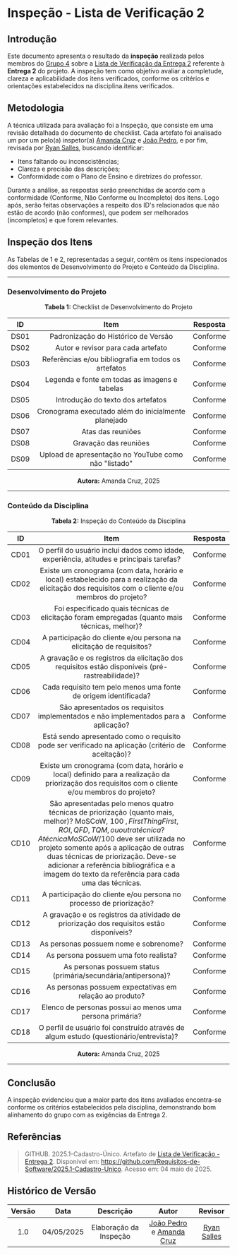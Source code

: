 # Inspeção - Lista de Verificação 2

## Introdução

Este documento apresenta o resultado da **inspeção** realizada pelos membros do [Grupo 4](https://github.com/Requisitos-de-Software/2025.1-Cadastro-Unico) sobre a [Lista de Verificação da Entrega 2](../../verificacao/checklist_2.md) referente à **Entrega 2** do projeto. A inspeção tem como objetivo avaliar a completude, clareza e aplicabilidade dos itens verificados, conforme os critérios e orientações estabelecidos na disciplina.itens verificados.

## Metodologia

A técnica utilizada para avaliação foi a Inspeção, que consiste em uma revisão detalhada do documento de checklist. Cada artefato foi analisado um por um pelo(a) inspetor(a) [Amanda Cruz](https://github.com/mandicrz) e [João Pedro](https://github.com/johnaopedro), e por fim, revisada por [Ryan Salles](https://github.com/RA-Salles), buscando identificar:

- Itens faltando ou inconscistências;
- Clareza e precisão das descrições;
- Conformidade com o Plano de Ensino e diretrizes do professor.

Durante a análise, as respostas serão preenchidas de acordo com a conformidade (Conforme, Não Conforme ou Incompleto) dos itens. Logo após, serão feitas observações a respeito dos ID's relacionados que não estão de acordo (não conformes), que podem ser melhorados (incompletos) e que forem relevantes.

## Inspeção dos Itens

As Tabelas de 1 e 2, representadas a seguir, contêm os itens inspecionados dos elementos de Desenvolvimento do Projeto e Conteúdo da Disciplina.

---

### Desenvolvimento do Projeto

<p align="center"><strong>Tabela 1:</strong> Checklist de Desenvolvimento do Projeto</p>

| **ID** |                       **Item**                       | **Resposta** |
| :----: | :--------------------------------------------------: | :----------: |
|  DS01  |         Padronização do Histórico de Versão          |   Conforme   |
|  DS02  |          Autor e revisor para cada artefato          |   Conforme   |
|  DS03  | Referências e/ou bibliografia em todos os artefatos  |   Conforme   |
|  DS04  |    Legenda e fonte em todas as imagens e tabelas     |   Conforme   |
|  DS05  |          Introdução do texto dos artefatos           |   Conforme   |
|  DS06  | Cronograma executado além do inicialmente planejado  |   Conforme   |
|  DS07  |                  Atas das reuniões                   |   Conforme   |
|  DS08  |                Gravação das reuniões                 |   Conforme   |
|  DS09  | Upload de apresentação no YouTube como não "listado" |   Conforme   |

<p align="center"><strong>Autora:</strong> Amanda Cruz, 2025</p>

---

### Conteúdo da Disciplina

<p align="center"><strong>Tabela 2:</strong> Inspeção do Conteúdo da Disciplina</p>

| **ID** |                              **Item**                              | **Resposta** |
| :----: | :----------------------------------------------------------------: | :----------: |
|  CD01  | O perfil do usuário inclui dados como idade, experiência, atitudes e principais tarefas?  |   Conforme   |
|  CD02  | Existe um cronograma (com data, horário e local) estabelecido para a realização da elicitação dos requisitos com o cliente e/ou membros do projeto?                            |   Conforme   |
|  CD03  | Foi especificado quais técnicas de elicitação foram empregadas (quanto mais técnicas, melhor)?                             |   Conforme   |
|  CD04  | A participação do cliente e/ou persona na elicitação de requisitos?                    |   Conforme   |
|  CD05  | A gravação e os registros da elicitação dos requisitos estão disponíveis (pré-rastreabilidade)?                  |   Conforme   |
|  CD06  | Cada requisito tem pelo menos uma fonte de origem identificada?                      |   Conforme   |
|  CD07  | São apresentados os requisitos implementados e não implementados para a aplicação?        |   Conforme   |
|  CD08  | Está sendo apresentado como o requisito pode ser verificado na aplicação (critério de aceitação)?                        |   Conforme   |
|  CD09  | Existe um cronograma (com data, horário e local) definido para a realização da priorização dos requisitos com o cliente e/ou membros do projeto?              |   Conforme   |
|  CD10  | São apresentadas pelo menos quatro técnicas de priorização (quanto mais, melhor)? MoSCoW, 100 $, First Thing First, ROI, QFD, TQM, ou outra técnica? A técnica MoSCoW/100$ deve ser utilizada no projeto somente após a aplicação de outras duas técnicas de priorização. Deve-se adicionar a referência bibliográfica e a imagem do texto da referência para cada uma das técnicas.              |   Conforme   |
|  CD11  | A participação do cliente e/ou persona no processo de priorização?                   |   Conforme   |
|  CD12  | A gravação e os registros da atividade de priorização dos requisitos estão disponíveis?                  |   Conforme   |
|  CD13  | As personas possuem nome e sobrenome?                                    |   Conforme   |
|  CD14  | As persona possuem uma foto realista?                                       |   Conforme   |
|  CD15  | As personas possuem status (primária/secundária/antipersona)?          |   Conforme   |
|  CD16  | As personas possuem expectativas em relação ao produto?                  |   Conforme   |
|  CD17  | Elenco de personas possui ao menos uma persona primária?                           |   Conforme   |
|  CD18  | O perfil de usuário foi construído através de algum estudo (questionário/entrevista)?             |   Conforme   |

<p align="center"><strong>Autora:</strong> Amanda Cruz, 2025</p>

---

## Conclusão

A inspeção evidenciou que a maior parte dos itens avaliados encontra-se conforme os critérios estabelecidos pela disciplina, demonstrando bom alinhamento do grupo com as exigências da Entrega 2.

## Referências

> GITHUB. 2025.1-Cadastro-Único. Artefato de [Lista de Verificação - Entrega 2](../../verificacao/checklist_2.md). Disponível em: <https://github.com/Requisitos-de-Software/2025.1-Cadastro-Unico>. Acesso em: 04 maio de 2025. 

## Histórico de Versão

| Versão |    Data    |        Descrição         |                   Autor                    |                   Revisor                   |
| :----: | :--------: | :----------------------: | :----------------------------------------: | :-----------------------------------------: |
|  1.0   | 04/05/2025 | Elaboração da Inspeção   | [João Pedro](https://github.com/johnaopedro) e [Amanda Cruz](https://github.com/mandicrz) | [Ryan Salles](https://github.com/RA-Salles) |
